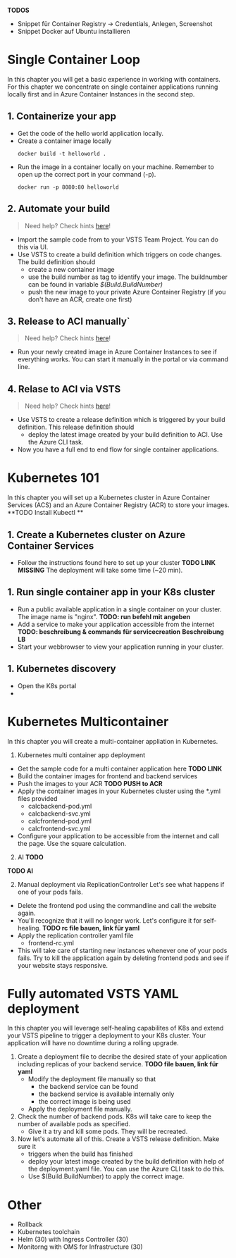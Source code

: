 **TODOS**
- Snippet für Container Registry -> Credentials, Anlegen, Screenshot
- Snippet Docker auf Ubuntu installieren

# Single Container Loop 
In this chapter you will get a basic experience in working with containers. For this chapter we concentrate on single container applications running locally first and in Azure Container Instances in the second step.


## 1. Containerize your app 
- Get the code of the hello world application locally.
- Create a container image locally
    ```
    docker build -t helloworld .
    ```
- Run the image in a container locally on your machine. Remember to open up the correct port in your command (-p).
    ```
    docker run -p 8080:80 helloworld
    ```

## 2. Automate your build 
> Need help? Check hints [here](TeamServicesContainerBuild.md)!
- Import the sample code from to your VSTS Team Project. You can do this via UI. 
- Use VSTS to create a build definition which triggers on code changes. The build definition should 
    - create a new container image     
    - use the build number as tag to identify your image. The buildnumber can be found in variable *$(Build.BuildNumber)* 
    - push the new image to your private Azure Container Registry (if you don't have an ACR, create one first)

## 3. Release to ACI manually`
> Need help? Check hints [here](ManualReleaseToACI.md)!
- Run your newly created image in Azure Container Instances to see if everything works. You can start it manually in the portal or via command line.


## 4. Relase to ACI via VSTS
> Need help? Check hints [here](TeamServicesToACI.md)!
- Use VSTS to create a release definition which is triggered by your build definition. This release definition should
    - deploy the latest image created by your build definition to ACI. Use the Azure CLI 
    task.
- Now you have a full end to end flow for single container applications.



# Kubernetes 101 
In this chapter you will set up a Kubernetes cluster in Azure Container Services (ACS) and an Azure Container Registry (ACR) to store your images.
**TODO Install Kubectl **
## 1. Create a Kubernetes cluster on Azure Container Services 
- Follow the instructions found here to set up your cluster **TODO LINK MISSING**
The deployment will take some time (~20 min). 

## 1. Run single container app in your K8s cluster
- Run a public available application in a single container on your cluster. The image name is "nginx".
**TODO: run befehl mit angeben** 
- Add a service to make your application accessible from the internet
**TODO: beschreibung & commands für servicecreation**
**Beschreibung LB**
- Start your webbrowser to view your application running in your cluster.

## 1. Kubernetes discovery
- Open the K8s portal
- 

# Kubernetes Multicontainer 
In this chapter you will create a multi-container appliation in Kubernetes. 
1. Kubernetes multi container app deployment 
- Get the sample code for a multi container application here **TODO LINK**
- Build the container images for frontend and backend services 
- Push the images to your ACR **TODO PUSH to ACR**
- Apply the container images in your Kubernetes cluster using the *.yml files provided 
    - calcbackend-pod.yml
    - calcbackend-svc.yml
    - calcfrontend-pod.yml
    - calcfrontend-svc.yml
- Configure your application to be accessible from the internet and call the page. Use the square calculation.

2. AI **TODO**

**TODO AI**

2. Manual deployment via ReplicationController 
Let's see what happens if one of your pods fails.
- Delete the frontend pod using the commandline and call the website again. 
- You'll recognize that it will no longer work.
Let's configure it for self-healing.
**TODO rc file bauen, link für yaml**
- Apply the replication controller yaml file
    - frontend-rc.yml
- This will take care of starting new instances whenever one of your pods fails. Try to kill the application again by deleting frontend pods and see if your website stays responsive.



# Fully automated VSTS YAML deployment
In this chapter you will leverage self-healing capabilites of K8s and extend your VSTS pipeline to trigger a deployment to your K8s cluster. Your application will have no downtime during a rolling upgrade.

1. Create a deployment file to decribe the desired state of your application including replicas of your backend service.
**TODO  file bauen, link für yaml**
    - Modify the deployment file manually so that 
        - the backend service can be found
        - the backend service is available internally only
        - the correct image is being used
    - Apply the deployment file manually.
2. Check the number of backend pods. K8s will take care to keep the number of available pods as specified.
    - Give it a try and kill some pods. They will be recreated.
3. Now let's automate all of this. Create a VSTS release definition. Make sure it
    - triggers when the build has finished
    - deploy your latest image created by the build definition with help of the deployment.yaml file. You can use the Azure CLI task to do this.
    - Use $(Build.BuildNumber) to apply the correct image.
    


# Other
- Rollback
- Kubernetes toolchain ​
- Helm (30) with Ingress Controller (30)​
- Monitorng with OMS for Infrastructure (30)​
​
​
​
​
​